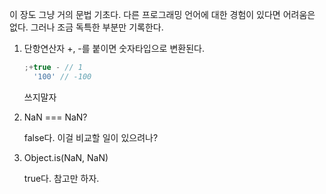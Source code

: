 이 장도 그냥 거의 문법 기초다. 다른 프로그래밍 언어에 대한 경험이 있다면 어려움은 없다. 그러나 조금 독특한 부분만 기록한다.

1. 단항연산자 +, -를 붙이면 숫자타입으로 변환된다.

   ```jsx
   ;+true - // 1
     '100' // -100
   ```

   쓰지말자

2. NaN === NaN?

   false다. 이걸 비교할 일이 있으려나?

3. Object.is(NaN, NaN)

   true다. 참고만 하자.
